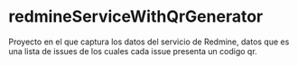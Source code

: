 # redmineServiceWithQrGenerator
Proyecto en el que captura los datos del servicio de Redmine, datos que es una lista de issues de los cuales cada issue presenta un codigo qr.
